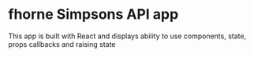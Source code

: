 # fhorne Simpsons API app

This app is built with React and displays ability to use components, state, props callbacks and raising state

<!-- [View here](https://fhorne-simpsons-app.netlify.app) -->
